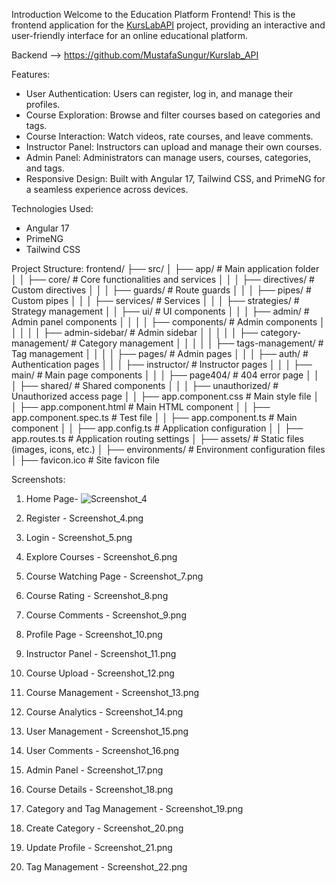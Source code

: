 
Introduction
Welcome to the Education Platform Frontend! This is the frontend application for the [KursLabAPI](https://github.com/MustafaSungur/Kurslab_API) project, providing an interactive and user-friendly interface for an online educational platform.

Backend --> https://github.com/MustafaSungur/Kurslab_API

Features:
* User Authentication: Users can register, log in, and manage their profiles.
* Course Exploration: Browse and filter courses based on categories and tags.
* Course Interaction: Watch videos, rate courses, and leave comments.
* Instructor Panel: Instructors can upload and manage their own courses. 
* Admin Panel: Administrators can manage users, courses, categories, and tags.
* Responsive Design: Built with Angular 17, Tailwind CSS, and PrimeNG for a seamless experience across devices.

Technologies Used:
- Angular 17
- PrimeNG
- Tailwind CSS

Project Structure:
frontend/
├── src/
│   ├── app/ # Main application folder
│   │   ├── core/ # Core functionalities and services
│   │   │   ├── directives/ # Custom directives
│   │   │   ├── guards/ # Route guards
│   │   │   ├── pipes/ # Custom pipes
│   │   │   ├── services/ # Services
│   │   │   ├── strategies/ # Strategy management
│   │   ├── ui/ # UI components
│   │   │   ├── admin/ # Admin panel components
│   │   │   │   ├── components/ # Admin components
│   │   │   │   │   ├── admin-sidebar/ # Admin sidebar
│   │   │   │   │   ├── category-management/ # Category management
│   │   │   │   │   ├── tags-management/ # Tag management
│   │   │   │   ├── pages/ # Admin pages
│   │   │   ├── auth/ # Authentication pages
│   │   │   ├── instructor/ # Instructor pages
│   │   │   ├── main/ # Main page components
│   │   │   ├── page404/ # 404 error page
│   │   │   ├── shared/ # Shared components
│   │   │   ├── unauthorized/ # Unauthorized access page
│   │   ├── app.component.css # Main style file
│   │   ├── app.component.html # Main HTML component
│   │   ├── app.component.spec.ts # Test file
│   │   ├── app.component.ts # Main component
│   │   ├── app.config.ts # Application configuration
│   │   ├── app.routes.ts # Application routing settings
│   ├── assets/ # Static files (images, icons, etc.)
│   ├── environments/ # Environment configuration files
│   ├── favicon.ico # Site favicon file

Screenshots:
1. Home Page- ![Screenshot_4](https://github.com/user-attachments/assets/76d89e68-1e8a-44fa-926c-779dd8cdf239)

2. Register - Screenshot_4.png
3. Login - Screenshot_5.png
4. Explore Courses - Screenshot_6.png
5. Course Watching Page - Screenshot_7.png
6. Course Rating - Screenshot_8.png
7. Course Comments - Screenshot_9.png
8. Profile Page - Screenshot_10.png
9. Instructor Panel - Screenshot_11.png
10. Course Upload - Screenshot_12.png
11. Course Management - Screenshot_13.png
12. Course Analytics - Screenshot_14.png
13. User Management - Screenshot_15.png
14. User Comments - Screenshot_16.png
15. Admin Panel - Screenshot_17.png
16. Course Details - Screenshot_18.png
17. Category and Tag Management - Screenshot_19.png
18. Create Category - Screenshot_20.png
19. Update Profile - Screenshot_21.png
20. Tag Management - Screenshot_22.png
